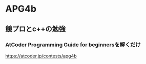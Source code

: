 # APG4b
## 競プロとc++の勉強　　
### AtCoder Programming Guide for beginnersを解くだけ　　

https://atcoder.jp/contests/apg4b

